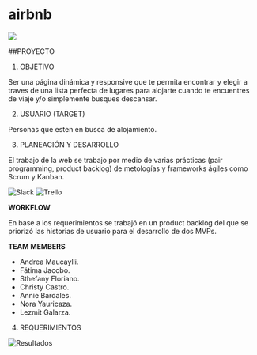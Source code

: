 # airbnb

![](http://2.1m.yt/3II5Zd2.png)

##PROYECTO

1. OBJETIVO

Ser una página dinámica y responsive que te permita encontrar y elegir a traves de una lista perfecta de lugares para alojarte cuando te encuentres de viaje y/o simplemente busques descansar. 


2. USUARIO (TARGET)

Personas que esten en busca de alojamiento.


3. PLANEACIÓN Y DESARROLLO

El trabajo de la web se trabajo por medio de varias prácticas (pair programming, product backlog) de metologías y frameworks ágiles como Scrum y Kanban.

![Slack]()
![Trello]()

**WORKFLOW**

En base a los requerimientos se trabajó en un product backlog del que se priorizó las historias de usuario para el desarrollo de dos MVPs.

**TEAM MEMBERS**

* Andrea Maucaylli. 
* Fátima Jacobo.
* Sthefany Floriano.
* Christy Castro.
* Annie Bardales.
* Nora Yauricaza.
* Lezmit Galarza.




4. REQUERIMIENTOS


![Resultados]()
